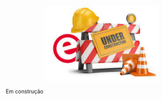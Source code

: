 <p align="center">
  <img width="300" src="./.github/under-construction.png">
  <p>Em construção</p>
</p>
